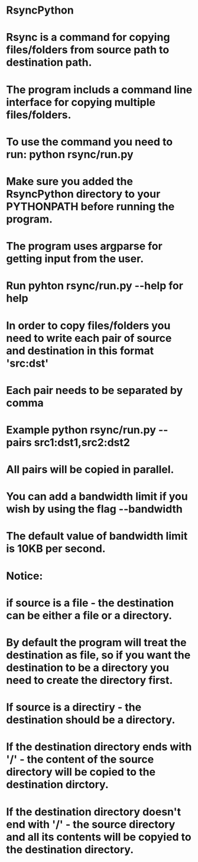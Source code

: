# RsyncPython

# Rsync is a command for copying files/folders from source path to destination path.
# The program includs a command line interface for copying multiple files/folders.

# To use the command you need to run: python rsync/run.py 
# Make sure you added the RsyncPython directory to your PYTHONPATH before running the program.

# The program uses argparse for getting input from the user.
# Run pyhton rsync/run.py --help for help

# In order to copy files/folders you need to write each pair of source and destination in this format 'src:dst'
# Each pair needs to be separated by comma
# Example python rsync/run.py --pairs src1:dst1,src2:dst2
# All pairs will be copied in parallel.

# You can add a bandwidth limit if you wish by using the flag --bandwidth
# The default value of bandwidth limit is 10KB per second.

# Notice:
# if source is a file - the destination can be either a file or a directory. 
# By default the program will treat the destination as file, so if you want the destination to be a directory you need to create the directory first.

# If source is a directiry - the destination should be a directory.
# If the destination directory ends with '/' - the content of the source directory will be copied to the destination dirctory.
# If the destination directory doesn't end with '/' - the source directory and all its contents will be copyied to the destination directory.  
